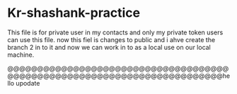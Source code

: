 # Kr-shashank-practice
This file is for private user in my contacts and only my private token users can use this file.
now this fiel is changes to public and i ahve create the branch 2 in to it 
and now we can work in to as a local use on our local machine.


@@@@@@@@@@@@@@@@@@@@@@@@@@@@@@@@@@@@@@@@@@@@@@@@@@@@@@@@@@@@@@@@@@@@@@@@@hello upodate
